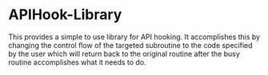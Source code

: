 # APIHook-Library

This provides a simple to use library for API hooking. It accomplishes this by changing the control flow of the targeted subroutine to the code specified by the user which will return back to the original routine after the busy routine accomplishes what it needs to do.
